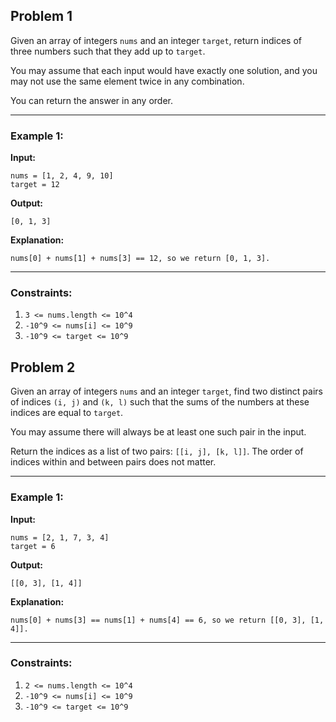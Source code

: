 ## Problem 1

Given an array of integers `nums` and an integer `target`, return indices of three numbers such that they add up to `target`.

You may assume that each input would have exactly one solution, and you may not use the same element twice in any combination.

You can return the answer in any order.

---

### Example 1:

**Input:**
```
nums = [1, 2, 4, 9, 10]
target = 12
```

**Output:**
```
[0, 1, 3]
```

**Explanation:**
```
nums[0] + nums[1] + nums[3] == 12, so we return [0, 1, 3].
```

---

### Constraints:
1. `3 <= nums.length <= 10^4`
2. `-10^9 <= nums[i] <= 10^9`
3. `-10^9 <= target <= 10^9`



## Problem 2

Given an array of integers `nums` and an integer `target`, find two distinct pairs of indices `(i, j)` and `(k, l)` such that the sums of the numbers at these indices are equal to `target`.

You may assume there will always be at least one such pair in the input.

Return the indices as a list of two pairs: `[[i, j], [k, l]]`. The order of indices within and between pairs does not matter.

---

### Example 1:

**Input:**
```
nums = [2, 1, 7, 3, 4]
target = 6
```

**Output:**
```
[[0, 3], [1, 4]]
```

**Explanation:**
```
nums[0] + nums[3] == nums[1] + nums[4] == 6, so we return [[0, 3], [1, 4]].
```

---

### Constraints:
1. `2 <= nums.length <= 10^4`
2. `-10^9 <= nums[i] <= 10^9`
3. `-10^9 <= target <= 10^9`
